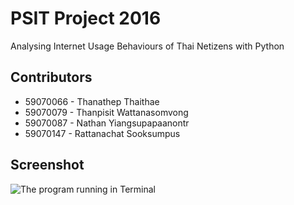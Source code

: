 # PSIT Project 2016
Analysing Internet Usage Behaviours of Thai Netizens with Python

## Contributors
* 59070066 - Thanathep Thaithae
* 59070079 - Thanpisit Wattanasomvong
* 59070087 - Nathan Yiangsupapaanontr
* 59070147 - Rattanachat Sooksumpus

## Screenshot
![The program running in Terminal](http://i.imgur.com/VrNqBTT.gif "The program running in Terminal")
